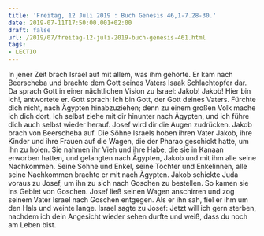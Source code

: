```yaml
---
title: 'Freitag, 12 Juli 2019 : Buch Genesis 46,1-7.28-30.'
date: 2019-07-11T17:50:00.001+02:00
draft: false
url: /2019/07/freitag-12-juli-2019-buch-genesis-461.html
tags: 
- LECTIO
---
```


In jener Zeit brach Israel auf mit allem, was ihm gehörte. Er kam nach Beerscheba und brachte dem Gott seines Vaters Isaak Schlachtopfer dar. Da sprach Gott in einer nächtlichen Vision zu Israel: Jakob! Jakob! Hier bin ich!, antwortete er. Gott sprach: Ich bin Gott, der Gott deines Vaters. Fürchte dich nicht, nach Ägypten hinabzuziehen; denn zu einem großen Volk mache ich dich dort. Ich selbst ziehe mit dir hinunter nach Ägypten, und ich führe dich auch selbst wieder herauf. Josef wird dir die Augen zudrücken. Jakob brach von Beerscheba auf. Die Söhne Israels hoben ihren Vater Jakob, ihre Kinder und ihre Frauen auf die Wagen, die der Pharao geschickt hatte, um ihn zu holen. Sie nahmen ihr Vieh und ihre Habe, die sie in Kanaan erworben hatten, und gelangten nach Ägypten, Jakob und mit ihm alle seine Nachkommen. Seine Söhne und Enkel, seine Töchter und Enkelinnen, alle seine Nachkommen brachte er mit nach Ägypten. Jakob schickte Juda voraus zu Josef, um ihn zu sich nach Goschen zu bestellen. So kamen sie ins Gebiet von Goschen. Josef ließ seinen Wagen anschirren und zog seinem Vater Israel nach Goschen entgegen. Als er ihn sah, fiel er ihm um den Hals und weinte lange. Israel sagte zu Josef: Jetzt will ich gern sterben, nachdem ich dein Angesicht wieder sehen durfte und weiß, dass du noch am Leben bist.